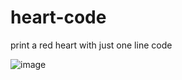 # heart-code
print a red heart with just one line code

![image](https://user-images.githubusercontent.com/71960366/137224287-c66b1f1e-1283-4252-a36f-3168abf0bbd6.png)
